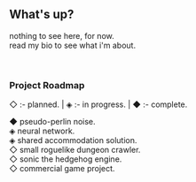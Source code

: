 ## What's up?
nothing to see here, for now.  
read my bio to see what i'm about.

&nbsp;

### Project Roadmap
◇ :- planned. | ◈ :- in progress. | ◆ :- complete.

◆ pseudo-perlin noise.  
◈ neural network.  
◈ shared accommodation solution.   
◇ small roguelike dungeon crawler.  
◇ sonic the hedgehog engine.  
◇ commercial game project.
